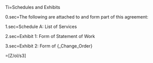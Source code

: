 Ti=Schedules and Exhibits

0.sec=The following are attached to and form part of this agreement:

1.sec=Schedule A: List of Services

2.sec=Exhibit 1: Form of Statement of Work

3.sec=Exhibit 2: Form of {_Change_Order}

=[Z/ol/s3]
